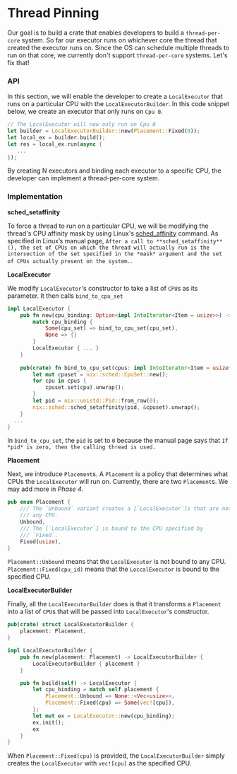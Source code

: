 # Thread Pinning

Our goal is to build a crate that enables developers to build a `thread-per-core` system. So far our executor runs on whichever core the thread that created the executor runs on. Since the OS can schedule multiple threads to run on that core, we currently don't support `thread-per-core` systems. Let's fix that!

### API

In this section, we will enable the developer to create a `LocalExecutor` that runs on a particular CPU with the `LocalExecutorBuilder`. In this code snippet below, we create an executor that only runs on `Cpu 0`. 

```rust
// The LocalExecutor will now only run on Cpu 0
let builder = LocalExecutorBuilder::new(Placement::Fixed(0));
let local_ex = builder.build();
let res = local_ex.run(async {
   ...
});
```

By creating N executors and binding each executor to a specific CPU, the developer can implement a thread-per-core system.

### Implementation

**sched_setaffinity**

To force a thread to run on a particular CPU, we will be modifying the thread's CPU affinity mask by using Linux's [sched_affinity](https://man7.org/linux/man-pages/man2/sched_setaffinity.2.html) command. As specified in Linux’s manual page, `After a call to **sched_setaffinity**(), the set of CPUs on which the thread will actually run is the intersection of the set specified in the *mask* argument and the set of CPUs actually present on the system.`.

**LocalExecutor**

We modify `LocalExecutor`'s constructor to take a list of `CPU`s as its parameter. It then calls `bind_to_cpu_set` 

```rust
impl LocalExecutor {
    pub fn new(cpu_binding: Option<impl IntoIterator<Item = usize>>) -> Self {
        match cpu_binding {
            Some(cpu_set) => bind_to_cpu_set(cpu_set),
            None => {}
        }
        LocalExecutor { ... }
    }
  
  	pub(crate) fn bind_to_cpu_set(cpus: impl IntoIterator<Item = usize>) {
        let mut cpuset = nix::sched::CpuSet::new();
        for cpu in cpus {
            cpuset.set(cpu).unwrap();
        }
        let pid = nix::unistd::Pid::from_raw(0);
        nix::sched::sched_setaffinity(pid, &cpuset).unwrap();
    }
  ...
}
```

In `bind_to_cpu_set`, the `pid` is set to `0` because the manual page says that `If *pid* is zero, then the calling thread is used.`

**Placement**

Next, we introduce `Placement`s. A `Placement` is a policy that determines what CPUs the `LocalExecutor` will run on. Currently, there are two `Placement`s. We may add more in *Phase 4*.

```rust
pub enum Placement {
    /// The `Unbound` variant creates a [`LocalExecutor`]s that are not bound to
    /// any CPU.
    Unbound,
    /// The [`LocalExecutor`] is bound to the CPU specified by
    /// `Fixed`.
    Fixed(usize),
}
```

`Placement::Unbound` means that the `LocalExecutor` is not bound to any CPU. `Placement::Fixed(cpu_id)` means that the `LoccalExecutor` is bound to the specified CPU.

**LocalExecutorBuilder**

Finally, all the `LocalExecutorBuilder` does is that it transforms a `Placement` into a list of `CPU`s that will be passed into `LocalExecutor`'s constructor.

```rust
pub(crate) struct LocalExecutorBuilder {
    placement: Placement,
}

impl LocalExecutorBuilder {
    pub fn new(placement: Placement) -> LocalExecutorBuilder {
        LocalExecutorBuilder { placement }
    }

    pub fn build(self) -> LocalExecutor {
        let cpu_binding = match self.placement {
            Placement::Unbound => None::<Vec<usize>>,
            Placement::Fixed(cpu) => Some(vec![cpu]),
        };
        let mut ex = LocalExecutor::new(cpu_binding);
        ex.init();
        ex
    }
}
```

When `Placement::Fixed(cpu)` is provided, the `LocalExecutorBuilder` simply creates the `LocalExecutor` with `vec![cpu]` as the specified CPU.

